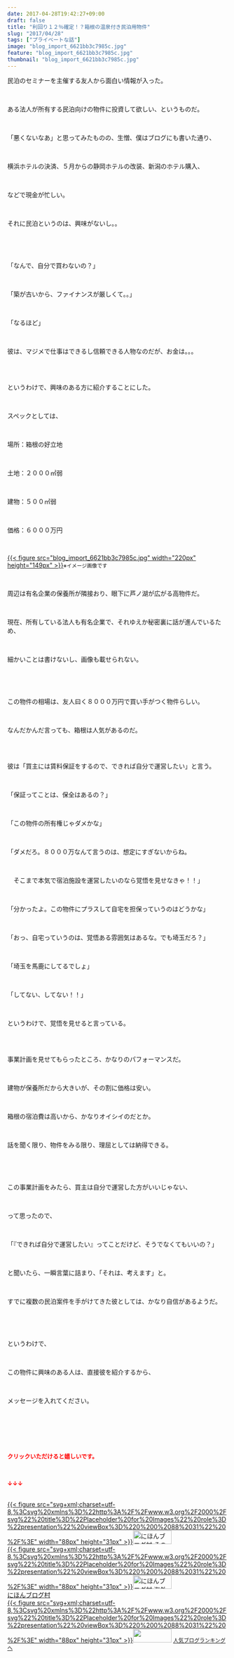 ```yaml
---
date: 2017-04-28T19:42:27+09:00
draft: false
title: "利回り１２％確定！？箱根の温泉付き民泊用物件"
slug: "2017/04/28"
tags: ["プライベートな話"]
image: "blog_import_6621bb3c7985c.jpg"
feature: "blog_import_6621bb3c7985c.jpg"
thumbnail: "blog_import_6621bb3c7985c.jpg"
---
```

<p>民泊のセミナーを主催する友人から面白い情報が入った。</p><p> </p><p>ある法人が所有する民泊向けの物件に投資して欲しい、というものだ。</p><p> </p><p>「悪くないなあ」と思ってみたものの、生憎、僕はブログにも書いた通り、</p><p> </p><p>横浜ホテルの決済、５月からの静岡ホテルの改装、新潟のホテル購入、</p><p> </p><p>などで現金が忙しい。</p><p> </p><p>それに民泊というのは、興味がないし。。</p><p> </p><p> </p><p>「なんで、自分で買わないの？」</p><p> </p><p>「築が古いから、ファイナンスが厳しくて。。」</p><p> </p><p>「なるほど」</p><p> </p><p>彼は、マジメで仕事はできるし信頼できる人物なのだが、お金は。。。</p><p> </p><p><br/>というわけで、興味のある方に紹介することにした。</p><p> </p><p>スペックとしては、</p><p> </p><p>場所：箱根の好立地</p><p> </p><p>土地：２０００㎡弱</p><p> </p><p>建物：５００㎡弱</p><p> </p><p>価格：６０００万円</p><p> </p><p><a href="blog_import_6621bb3c7985c.jpg">{{< figure src="blog_import_6621bb3c7985c.jpg" width="220px" height="149px" >}}</a><span style="font-size: 0.83em;">※イメージ画像です</span></p><p> </p><p>周辺は有名企業の保養所が隣接おり、眼下に芦ノ湖が広がる高物件だ。</p><p> </p><p>現在、所有している法人も有名企業で、それゆえか秘密裏に話が進んでいるため、</p><p> </p><p>細かいことは書けないし、画像も載せられない。</p><p> </p><p> </p><p>この物件の相場は、友人曰く８０００万円で買い手がつく物件らしい。</p><p> </p><p>なんだかんだ言っても、箱根は人気があるのだ。</p><p> </p><p><br/>彼は「買主には賃料保証をするので、できれば自分で運営したい」と言う。</p><p> </p><p>「保証ってことは、保全はあるの？」</p><p> </p><p>「この物件の所有権じゃダメかな」</p><p> </p><p>「ダメだろ。８０００万なんて言うのは、想定にすぎないからね。</p><p> </p><p>　そこまで本気で宿泊施設を運営したいのなら覚悟を見せなきゃ！！」</p><p> </p><p>「分かったよ。この物件にプラスして自宅を担保っていうのはどうかな」</p><p> </p><p>「おっ、自宅っていうのは、覚悟ある雰囲気はあるな。でも埼玉だろ？」</p><p> </p><p>「埼玉を馬鹿にしてるでしょ」</p><p> </p><p>「してない、してない！！」</p><p> </p><p>というわけで、覚悟を見せると言っている。</p><p> </p><p><br/>事業計画を見せてもらったところ、かなりのパフォーマンスだ。</p><p> </p><p>建物が保養所だから大きいが、その割に価格は安い。</p><p> </p><p>箱根の宿泊費は高いから、かなりオイシイのだとか。</p><p> </p><p>話を聞く限り、物件をみる限り、理屈としては納得できる。</p><p> </p><p> </p><p>この事業計画をみたら、買主は自分で運営した方がいいじゃない、</p><p> </p><p>って思ったので、</p><p> </p><p>「『できれば自分で運営したい』ってことだけど、そうでなくてもいいの？」</p><p> </p><p>と聞いたら、一瞬言葉に詰まり、「それは、考えます」と。</p><p> </p><p>すでに複数の民泊案件を手がけてきた彼としては、かなり自信があるようだ。</p><p> </p><p> </p><p>というわけで、</p><p> </p><p>この物件に興味のある人は、直接彼を紹介するから、</p><p> </p><p>メッセージを入れてください。</p><p> </p><p> </p><p> </p><p><font color="#ff0000" size="2"><strong>クリックいただけると嬉しいです。</strong></font></p><p> </p><p><font color="#ff0000" size="2"><strong>↓↓↓</strong></font></p><p><br/><a href="ranking.html?p_cid=01260127" id="&amp;blogmura_banner" target="_blank">{{< figure src="svg+xml;charset=utf-8,%3Csvg%20xmlns%3D%22http%3A%2F%2Fwww.w3.org%2F2000%2Fsvg%22%20title%3D%22Placeholder%20for%20Images%22%20role%3D%22presentation%22%20viewBox%3D%220%200%2088%2031%22%20%2F%3E" width="88px" height="31px" >}}<noscript><img alt="にほんブログ村 その他生活ブログ 不動産投資へ" border="0" height="31" src="//life.blogmura.com/hudousantoushi/img/hudousantoushi88_31.gif" width="88"></noscript></a><br/><a href="ranking.html?p_cid=01260127" target="_blank">{{< figure src="svg+xml;charset=utf-8,%3Csvg%20xmlns%3D%22http%3A%2F%2Fwww.w3.org%2F2000%2Fsvg%22%20title%3D%22Placeholder%20for%20Images%22%20role%3D%22presentation%22%20viewBox%3D%220%200%2088%2031%22%20%2F%3E" width="88px" height="31px" >}}<noscript><img alt="にほんブログ村 海外生活ブログ バリ島情報へ" border="0" height="31" src="https://img-proxy.blog-video.jp/images?url=http%3A%2F%2Foverseas.blogmura.com%2Fbali%2Fimg%2Fbali88_31.gif" width="88"></noscript></a><br/><a href="ranking.html?p_cid=01260127" target="_blank">にほんブログ村</a><br/><a href="link.php?1804582" title="人気ブログランキングへ">{{< figure src="svg+xml;charset=utf-8,%3Csvg%20xmlns%3D%22http%3A%2F%2Fwww.w3.org%2F2000%2Fsvg%22%20title%3D%22Placeholder%20for%20Images%22%20role%3D%22presentation%22%20viewBox%3D%220%200%2088%2031%22%20%2F%3E" width="88px" height="31px" >}}<noscript><img border="0" height="31" src="https://blog.with2.net/img/banner/banner_22.gif" width="88"></noscript></a> <a href="link.php?1804582" style="font-size: 12px;">人気ブログランキングへ</a></p>

